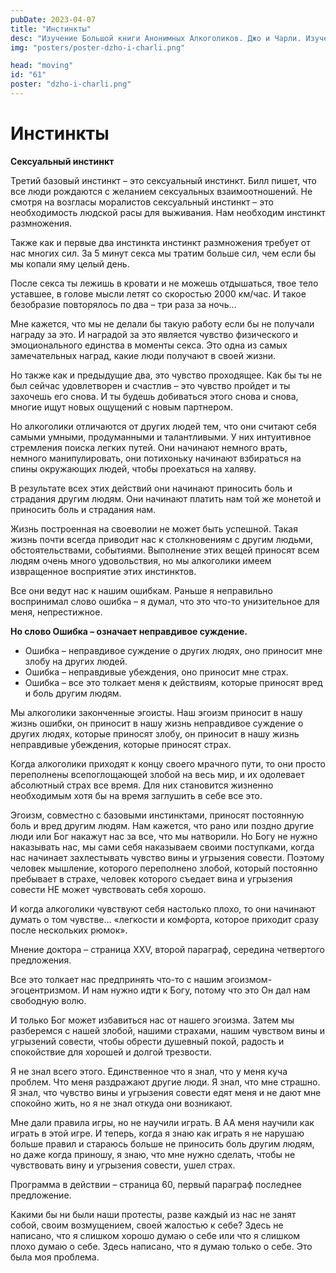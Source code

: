 ```yaml
---
pubDate: 2023-04-07
title: "Инстинкты"
desc: "Изучение Большой книги Анонимных Алкоголиков. Джо и Чарли. Изучение БК. (060)"
img: "posters/poster-dzho-i-charli.png"

head: "moving"
id: "61"
poster: "dzho-i-charli.png"
---
```


# Инстинкты

**Сексуальный инстинкт**

Третий базовый инстинкт – это сексуальный инстинкт. Билл пишет, что все люди рождаются с желанием сексуальных взаимоотношений. Не смотря на возгласы моралистов сексуальный инстинкт – это необходимость людской расы для выживания. Нам необходим инстинкт размножения.

Также как и первые два инстинкта инстинкт размножения требует от нас многих сил. За 5 минут секса мы тратим больше сил, чем если бы мы копали яму целый день.

После секса ты лежишь в кровати и не можешь отдышаться, твое тело уставшее, в голове мысли летят со скоростью 2000 км/час. И такое безобразие повторялось по два – три раза за ночь…

Мне кажется, что мы не делали бы такую работу если бы не получали награду за это. И наградой за это является чувство физического и эмоционального единства в моменты секса. Это одна из самых замечательных наград, какие люди получают в своей жизни.

Но также как и предыдущие два, это чувство проходящее. Как бы ты не был сейчас удовлетворен и счастлив – это чувство пройдет и ты захочешь его снова. И ты будешь добиваться этого снова и снова, многие ищут новых ощущений с новым партнером.

Но алкоголики отличаются от других людей тем, что они считают себя самыми умными, продуманными и талантливыми. У них интуитивное стремления поиска легких путей. Они начинают немного врать, немного манипулировать, они потихоньку начинают взбираться на спины окружающих людей, чтобы проехаться на халяву.

В результате всех этих действий они начинают приносить боль и страдания другим людям. Они начинают платить нам той же монетой и приносить боль и страдания нам.

Жизнь построенная на своеволии не может быть успешной. Такая жизнь почти всегда приводит нас к столкновениям с другим людьми, обстоятельствами, событиями.
Выполнение этих вещей приносят всем людям очень много удовольствия, но мы алкоголики имеем извращенное восприятие этих инстинктов.

Все они ведут нас к нашим ошибкам. Раньше я неправильно воспринимал слово ошибка – я думал, что это что-то унизительное для меня, непрестижное.

**Но слово Ошибка – означает неправдивое суждение.**

- Ошибка – неправдивое суждение о других людях, оно приносит мне злобу на других людей.
- Ошибка – неправдивые убеждения, оно приносит мне страх.
- Ошибка – все это толкает меня к действиям, которые приносят вред и боль другим людям.

Мы алкоголики законченные эгоисты. Наш эгоизм приносит в нашу жизнь ошибки, он приносит в нашу жизнь неправдивое суждение о других людях, которые приносят злобу, он приносит в нашу жизнь неправдивые убеждения, которые приносят страх.

Когда алкоголики приходят к концу своего мрачного пути, то они просто переполнены всепоглощающей злобой на весь мир, и их одолевает абсолютный страх все время. Для них становится жизненно необходимым хотя бы на время заглушить в себе все это.

Эгоизм, совместно с базовыми инстинктами, приносят постоянную боль и вред другим людям. Нам кажется, что рано или поздно другие люди или Бог накажут нас за все, что мы натворили. Но Богу не нужно наказывать нас, мы сами себя наказываем своими поступками, когда нас начинает захлестывать чувство вины и угрызения совести.
Поэтому человек мышление, которого переполнено злобой, который постоянно пребывает в страхе, человек которого съедает вина и угрызения совести НЕ может чувствовать себя хорошо.

И когда алкоголики чувствуют себя настолько плохо, то они начинают думать о том чувстве…
«легкости и комфорта, которое приходит сразу после нескольких рюмок».

Мнение доктора – страница XXV, второй параграф, середина четвертого предложения.

Все это толкает нас предпринять что-то с нашим эгоизмом-эгоцентризмом. И нам нужно идти к Богу, потому что это Он дал нам свободную волю.

И только Бог может избавиться нас от нашего эгоизма. Затем мы разберемся с нашей злобой, нашими страхами, нашим чувством вины и угрызений совести, чтобы обрести душевный покой, радость и спокойствие для хорошей и долгой трезвости.

Я не знал всего этого. Единственное что я знал, что у меня куча проблем. Что меня раздражают другие люди. Я знал, что мне страшно. Я знал, что чувство вины и угрызения совести едят меня и не дают мне спокойно жить, но я не знал откуда они возникают.

Мне дали правила игры, но не научили играть. В АА меня научили как играть в этой игре. И теперь, когда я знаю как играть я не нарушаю больше правил и стараюсь больше не приносить боль другим людям, но даже когда приношу, я знаю, что мне нужно сделать, чтобы не чувствовать вину и угрызения совести, ушел страх.

Программа в действии – страница 60, первый параграф последнее предложение.

Какими бы ни были наши протесты, разве каждый из нас не занят собой, своим возмущением, своей жалостью к себе?
Здесь не написано, что я слишком хорошо думаю о себе или что я слишком плохо думаю о себе. Здесь написано, что я думаю только о себе. Это была моя проблема.
